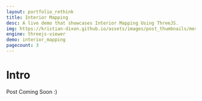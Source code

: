 ```yaml
---
layout: portfolio_rethink
title: Interior Mapping
desc: A live demo that showcases Interior Mapping Using ThreeJS.
img: https://kristian-dixon.github.io/assets/images/post_thumbnails/mesh_painting.png
engine: threejs-viewer
demo: interior_mapping
pagecount: 3
---
```


<div markdown="1" class="pagnated-page-wrapper" data-page-index="0">

# Intro

Post Coming Soon :)

</div>

